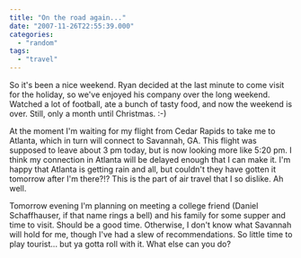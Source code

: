 ```yaml
---
title: "On the road again..."
date: "2007-11-26T22:55:39.000"
categories: 
  - "random"
tags: 
  - "travel"
---
```


So it's been a nice weekend. Ryan decided at the last minute to come visit for the holiday, so we've enjoyed his company over the long weekend. Watched a lot of football, ate a bunch of tasty food, and now the weekend is over. Still, only a month until Christmas. :-)

At the moment I'm waiting for my flight from Cedar Rapids to take me to Atlanta, which in turn will connect to Savannah, GA. This flight was supposed to leave about 3 pm today, but is now looking more like 5:20 pm. I think my connection in Atlanta will be delayed enough that I can make it. I'm happy that Atlanta is getting rain and all, but couldn't they have gotten it tomorrow after I'm there?!? This is the part of air travel that I so dislike. Ah well.

Tomorrow evening I'm planning on meeting a college friend (Daniel Schaffhauser, if that name rings a bell) and his family for some supper and time to visit. Should be a good time. Otherwise, I don't know what Savannah will hold for me, though I've had a slew of recommendations. So little time to play tourist... but ya gotta roll with it. What else can you do?
